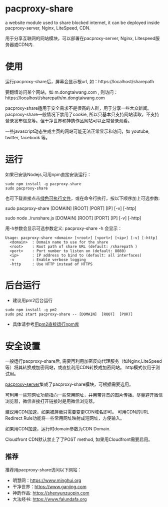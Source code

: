 # pacproxy-share

a website module used to share blocked internet, it can be deployed inside pacproxy-server, Nginx, LiteSpeed, CDN. 

用于分享互联网的网站模块，可以部署在pacproxy-server, Nginx, Litespeed服务器或CDN内.


# 使用

运行pacproxy-share后，屏幕会显示根url, 如：https://localhost/sharepath

要翻墙访问某个网站，如 m.dongtaiwang.com , 则访问：https://localhost/sharepath/m.dongtaiwang.com

pacproxy-share适用于安全需求不是很高的人群，用于分享一些大众新闻。pacproxy-share一般情况下禁用了cookie, 所以只基本只支持网站读取，不支持登录发布信息等。但干净世界和神韵作品网站可以正常登录观看。

一些javascript动态生成主页的网站可能无法正常显示和访问，如 youtube, twitter, facebook 等。

# 运行

如果已安装Nodejs,可用npm直接安装运行：

```
sudo npm install -g pacproxy-share
sudo pacproxy-share
```


也可下载直接点击[绿色可执行文件](https://github.com/httpgate/resouces/tree/main/pacproxy-share)，或在命令行执行，按以下顺序加上可选参数:

sudo pacproxy-share  [DOMAIN]  [ROOT]  [PORT]  [IP]  [-v]  [-http]

sudo node ./runshare.js [DOMAIN]  [ROOT]  [PORT]  [IP]  [-v]  [-http]

用-h参数会显示可选参数定义: pacproxy-share -h 会显示：

```
Usage: pacproxy-share <domain> [<root>] [<port>] [<ip>] [-v] [-http]
  <domain>  : Domain name to use for the share
  <root>    : Root path of share URL (default: /sharepath )
  <port>    : Port number to listen on (default: 8080)
  <ip>      : IP address to bind to (default: all interfaces)
  -v        : Enable verbose logging
  -http     : Use HTTP instead of HTTPS
```


# 后台运行

* 建议用pm2后台运行

```
sudo npm install -g pm2
sudo pm2 start pacproxy-share -- [DOMAIN]  [ROOT]  [PORT] 
```

* 具体请参考[用pm2直接运行npm库](https://github.com/httpgate/resouces/tree/main/pm2_Run_Npm_Package.md)


# 安全设置

一般运行pacproxy-share后, 需要再利用加密反向代理服务（如Nginx,LiteSpeed等）将其转换成加密网站，或直接利用CDN转换成加密网站。 http模式仅用于测试用。

[pacproxy-server](https://github.com/httpgate/pacproxy-server)集成了pacproxy-share模块，可根据需要选用。

可利用一些短网址功能指向一些常用网址，并用带背景的图片传播。尽量避开微信浏览器，微信直接打开链接时是用微信浏览器。

建议用CDN加速，如果被屏蔽只需要变更CDN域名即可。 可用CDN的URL Redirect Rule功能将一些常用网址映射成短网址，方便输入。

如果用CDN加速，运行时domain参数为CDN Domain. 

Cloudfront CDN默认禁止了了POST method, 如果用Cloudfront需要启用。

## 推荐

推荐用pacproxy-share访问以下网站：

* 明慧网：https://www.minghui.org
* 干净世界：https://www.ganjing.com
* 神韵作品: https://shenyunzuopin.com
* 大法经书: https://www.falundafa.org
